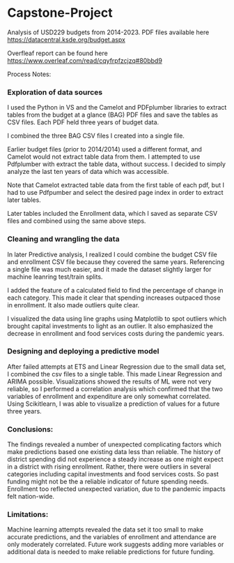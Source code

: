 # Capstone-Project

Analysis of USD229 budgets from 2014-2023. PDF files available here https://datacentral.ksde.org/budget.aspx

Overfleaf report can be found here https://www.overleaf.com/read/cqyfrpfzcjzq#80bbd9  

Process Notes:

### Exploration of data sources

I used the Python in VS and the Camelot and PDFplumber libraries to extract tables from the budget at a glance (BAG) PDF files and save the tables as CSV files. Each PDF held three years of budget data.

I combined the three BAG CSV files I created into a single file.

Earlier budget files (prior to 2014/2014) used a different format, and Camelot would not extract table data from them. I attempted to use Pdfplumber with extract the table data, without success. I decided to simply analyze the last ten years of data which was accessible.

Note that Camelot extracted table data from the first table of each pdf, but I had to use Pdfpumber and select the desired page index in order to extract later tables.

Later tables included the Enrollment data, which I saved as separate CSV files and combined using the same above steps.

### Cleaning and wrangling the data

In later Predictive analysis, I realized I could combine the budget CSV file and enrollment CSV file because they covered the same years. Referencing a single file was much easier, and it made the dataset slightly larger for machine leanring test/train splits.

I added the feature of a calculated field to find the percentage of change in each category. This made it clear that spending increases outpaced those in enrollment. It also made outliers quite clear. 

I visualized the data using line graphs using Matplotlib to spot outliers which brought capital investments to light as an outlier. It also emphasized the decrease in enrollment and food services costs during the pandemic years.

### Designing and deploying a predictive model

After failed attempts at ETS and Linear Regression due to the small data set, I combined the csv files to a single table. This made Linear Regression and ARIMA possible. Visualizations showed the results of ML were not very reliable, so I performed a correlation analysis which confirmed that the two variables of enrollment and expenditure are only somewhat correlated. Using Scikitlearn, I was able to visualize a prediction of values for a future three years.

### Conclusions:

The findings revealed a number of unexpected complicating factors which make predictions based one existing data less than reliable. The history of district spending did not experience a steady increase as one might expect in a district with rising enrollment. Rather, there were outliers in several categories including capital investments and food services costs. So past funding might not be the a reliable indicator of future spending needs. Enrollment too reflected unexpected variation, due to the pandemic impacts felt nation-wide.

### Limitations:
Machine learning attempts revealed the data set it too small to make accurate predictions, and the variables of enrollment and attendance are only moderately correlated. Future work suggests adding more variables or additional data is needed to make reliable predictions for future funding.

